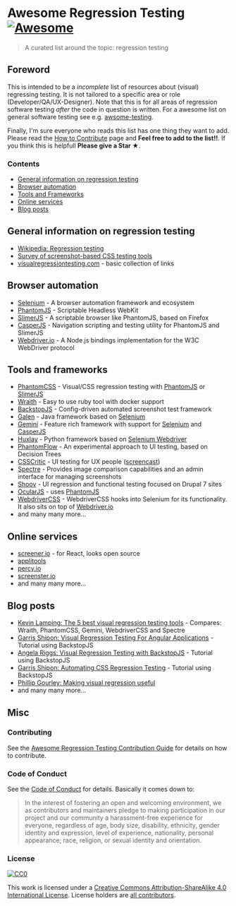 # Awesome Regression Testing [![Awesome](https://cdn.rawgit.com/sindresorhus/awesome/d7305f38d29fed78fa85652e3a63e154dd8e8829/media/badge.svg)](https://github.com/sindresorhus/awesome)
> A curated list around the topic: regression testing

## Foreword
This is intended to be a *incomplete* list of resources about (visual) regressing testing. It is not tailored to a specific area or role (Developer/QA/UX-Designer). Note that this is for all areas of regression software testing *after* the code in question is written. For a awesome list on general software testing see e.g. [awsome-testing](https://github.com/TheJambo/awesome-testing).

Finally, I'm sure everyone who reads this list has one thing they want to add. Please read the [How to Contribute](https://github.com/TheJambo/awesome-testing/blob/master/CONTRIBUTING.md) page and **Feel free to add to the list!!**. If you think this is helpfull **Please give a Star ★**.


### Contents

* [General information on regression testing](#general-information-on-regression-testing)
* [Browser automation](#browser-automation)
* [Tools and Frameworks](#tools-and-frameworks)
* [Online services](#online-services)
* [Blog posts](#blog-posts)

## General information on regression testing

- [Wikipedia: Regression testing](https://en.wikipedia.org/wiki/Regression_testing)
- [Survey of screenshot-based CSS testing tools](https://gist.github.com/cvrebert/adf91e429906a4d746cd)
- [visualregressiontesting.com](https://visualregressiontesting.com/) - basic collection of links

## Browser automation

- [Selenium](https://github.com/SeleniumHQ/selenium) - A browser automation framework and ecosystem
- [PhantomJS](https://github.com/ariya/phantomjs) - Scriptable Headless WebKit
- [SlimerJS](https://github.com/laurentj/slimerjs) - A scriptable browser like PhantomJS, based on Firefox
- [CasperJS](https://github.com/casperjs/casperjs) - Navigation scripting and testing utility for PhantomJS and SlimerJS
- [Webdriver.io](https://github.com/webdriverio/webdriverio/) - A Node.js bindings implementation for the W3C WebDriver protocol

## Tools and frameworks

- [PhantomCSS](https://github.com/Huddle/PhantomCSS) - Visual/CSS regression testing with [PhantomJS](https://github.com/ariya/phantomjs) or [SlimerJS](https://github.com/laurentj/slimerjs)
- [Wraith](https://github.com/BBC-News/wraith) - Easy to use ruby tool with docker support
- [BackstopJS](https://github.com/garris/BackstopJS) - Config-driven automated screenshot test framework
- [Galen](https://github.com/galenframework/galen) - Java framework based on [Selenium](https://github.com/SeleniumHQ/selenium)
- [Gemini](https://github.com/gemini-testing/gemini) - Feature rich framework with support for [Selenium](https://github.com/SeleniumHQ/selenium) and  [CasperJS](https://github.com/casperjs/casperjs)
- [Huxlay](https://github.com/facebookarchive/huxley) - Python framework based on [Selenium Webdriver](https://github.com/SeleniumHQ/selenium/tree/master/javascript/node/selenium-webdriver)
- [PhantomFlow](https://github.com/Huddle/PhantomFlow) - An experimental approach to UI testing, based on Decision Trees
- [CSSCritic](https://github.com/cburgmer/csscritic) - UI testing for UX people ([screencast](https://www.youtube.com/watch?v=AqQ2bNPtF60))
- [Spectre](https://github.com/wearefriday/spectre) - Provides image comparison capabilities and an admin interface for managing screenshots
- [Shoov](https://github.com/shoov/shoov) - UI regression and functional testing focused on Drupal 7 sites
- [OcularJS](https://github.com/mmacartney10/ocularjs) - uses [PhantomJS](https://github.com/ariya/phantomjs)
- [WebdriverCSS](https://github.com/webdriverio/webdrivercss) - WebdriverCSS hooks into Selenium for its functionality. It also sits on top of [Webdriver.io](https://github.com/webdriverio/webdriverio/)
- and many many more...

## Online services

- [screener.io](https://screener.io/) - for React, looks open source
- [applitools](https://applitools.com)
- [percy.io](https://percy.io/)
- [screenster.io](http://screenster.io/)
- and many many more...

## Blog posts

- [Kevin Lamping: The 5 best visual regression testing tools](http://www.creativebloq.com/features/the-5-best-visual-regression-testing-tools) - Compares: Wraith, PhantomCSS, Gemini, WebdriverCSS and Spectre
- [Garris Shipon: Visual Regression Testing For Angular Applications](https://davidwalsh.name/visual-regression-testing-angular-applications) -  Tutorial using BackstopJS
- [Angela Riggs: Visual Regression Testing with BackstopJS](https://www.metaltoad.com/blog/visual-regression-testing-backstopjs) - Tutorial using BackstopJS
- [Garris Shipon: Automating CSS Regression Testing](https://css-tricks.com/automating-css-regression-testing/) - Tutorial using BackstopJS
- [Phillip Gourley: Making visual regression useful](https://medium.com/@philgourley/making-visual-regression-useful-acfae27e5031)
- and many many more...

## Misc

### Contributing
See the [Awesome Regression Testing Contribution Guide](CONTRIBUTING.md) for details on how to contribute.

### Code of Conduct
See the [Code of Conduct](CODE-OF-CONDUCT.md) for details. Basically it comes down to:
> In the interest of fostering an open and welcoming environment, we as
contributors and maintainers pledge to making participation in our project and
our community a harassment-free experience for everyone, regardless of age, body
size, disability, ethnicity, gender identity and expression, level of experience,
nationality, personal appearance, race, religion, or sexual identity and orientation.


### License
[![CC0](http://mirrors.creativecommons.org/presskit/buttons/88x31/svg/by-sa.svg)](http://creativecommons.org/licenses/by-sa/4.0/)

This work is licensed under a [Creative Commons Attribution-ShareAlike 4.0 International License](http://creativecommons.org/licenses/by-sa/4.0/).
License holders are [all contributors](https://github.com/mojoaxel/awesome-regression-testing/graphs/contributors).
